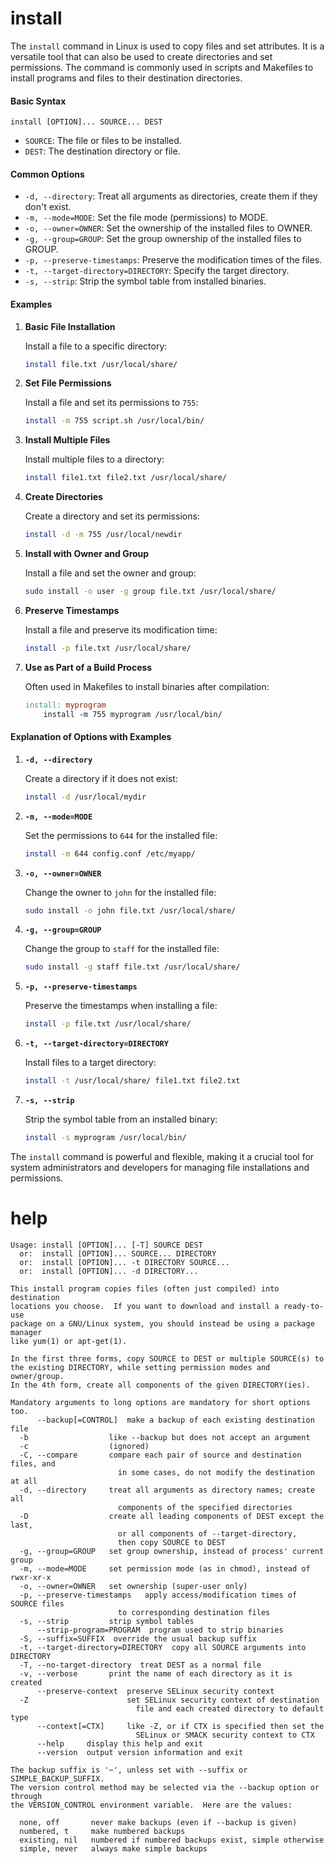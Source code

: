 # install


The `install` command in Linux is used to copy files and set attributes. It is a versatile tool that can also be used to create directories and set permissions. The command is commonly used in scripts and Makefiles to install programs and files to their destination directories.

#### Basic Syntax
```
install [OPTION]... SOURCE... DEST
```

- `SOURCE`: The file or files to be installed.
- `DEST`: The destination directory or file.

#### Common Options

- `-d, --directory`: Treat all arguments as directories, create them if they don't exist.
- `-m, --mode=MODE`: Set the file mode (permissions) to MODE.
- `-o, --owner=OWNER`: Set the ownership of the installed files to OWNER.
- `-g, --group=GROUP`: Set the group ownership of the installed files to GROUP.
- `-p, --preserve-timestamps`: Preserve the modification times of the files.
- `-t, --target-directory=DIRECTORY`: Specify the target directory.
- `-s, --strip`: Strip the symbol table from installed binaries.

#### Examples

1. **Basic File Installation**

   Install a file to a specific directory:
   ```sh
   install file.txt /usr/local/share/
   ```

2. **Set File Permissions**

   Install a file and set its permissions to `755`:
   ```sh
   install -m 755 script.sh /usr/local/bin/
   ```

3. **Install Multiple Files**

   Install multiple files to a directory:
   ```sh
   install file1.txt file2.txt /usr/local/share/
   ```

4. **Create Directories**

   Create a directory and set its permissions:
   ```sh
   install -d -m 755 /usr/local/newdir
   ```

5. **Install with Owner and Group**

   Install a file and set the owner and group:
   ```sh
   sudo install -o user -g group file.txt /usr/local/share/
   ```

6. **Preserve Timestamps**

   Install a file and preserve its modification time:
   ```sh
   install -p file.txt /usr/local/share/
   ```

7. **Use as Part of a Build Process**

   Often used in Makefiles to install binaries after compilation:
   ```Makefile
   install: myprogram
       install -m 755 myprogram /usr/local/bin/
   ```

#### Explanation of Options with Examples

1. **`-d, --directory`**

   Create a directory if it does not exist:
   ```sh
   install -d /usr/local/mydir
   ```

2. **`-m, --mode=MODE`**

   Set the permissions to `644` for the installed file:
   ```sh
   install -m 644 config.conf /etc/myapp/
   ```

3. **`-o, --owner=OWNER`**

   Change the owner to `john` for the installed file:
   ```sh
   sudo install -o john file.txt /usr/local/share/
   ```

4. **`-g, --group=GROUP`**

   Change the group to `staff` for the installed file:
   ```sh
   sudo install -g staff file.txt /usr/local/share/
   ```

5. **`-p, --preserve-timestamps`**

   Preserve the timestamps when installing a file:
   ```sh
   install -p file.txt /usr/local/share/
   ```

6. **`-t, --target-directory=DIRECTORY`**

   Install files to a target directory:
   ```sh
   install -t /usr/local/share/ file1.txt file2.txt
   ```

7. **`-s, --strip`**

   Strip the symbol table from an installed binary:
   ```sh
   install -s myprogram /usr/local/bin/
   ```

The `install` command is powerful and flexible, making it a crucial tool for system administrators and developers for managing file installations and permissions.
# help 
```
Usage: install [OPTION]... [-T] SOURCE DEST
  or:  install [OPTION]... SOURCE... DIRECTORY
  or:  install [OPTION]... -t DIRECTORY SOURCE...
  or:  install [OPTION]... -d DIRECTORY...

This install program copies files (often just compiled) into destination
locations you choose.  If you want to download and install a ready-to-use
package on a GNU/Linux system, you should instead be using a package manager
like yum(1) or apt-get(1).

In the first three forms, copy SOURCE to DEST or multiple SOURCE(s) to
the existing DIRECTORY, while setting permission modes and owner/group.
In the 4th form, create all components of the given DIRECTORY(ies).

Mandatory arguments to long options are mandatory for short options too.
      --backup[=CONTROL]  make a backup of each existing destination file
  -b                  like --backup but does not accept an argument
  -c                  (ignored)
  -C, --compare       compare each pair of source and destination files, and
                        in some cases, do not modify the destination at all
  -d, --directory     treat all arguments as directory names; create all
                        components of the specified directories
  -D                  create all leading components of DEST except the last,
                        or all components of --target-directory,
                        then copy SOURCE to DEST
  -g, --group=GROUP   set group ownership, instead of process' current group
  -m, --mode=MODE     set permission mode (as in chmod), instead of rwxr-xr-x
  -o, --owner=OWNER   set ownership (super-user only)
  -p, --preserve-timestamps   apply access/modification times of SOURCE files
                        to corresponding destination files
  -s, --strip         strip symbol tables
      --strip-program=PROGRAM  program used to strip binaries
  -S, --suffix=SUFFIX  override the usual backup suffix
  -t, --target-directory=DIRECTORY  copy all SOURCE arguments into DIRECTORY
  -T, --no-target-directory  treat DEST as a normal file
  -v, --verbose       print the name of each directory as it is created
      --preserve-context  preserve SELinux security context
  -Z                      set SELinux security context of destination
                            file and each created directory to default type
      --context[=CTX]     like -Z, or if CTX is specified then set the
                            SELinux or SMACK security context to CTX
      --help     display this help and exit
      --version  output version information and exit

The backup suffix is '~', unless set with --suffix or SIMPLE_BACKUP_SUFFIX.
The version control method may be selected via the --backup option or through
the VERSION_CONTROL environment variable.  Here are the values:

  none, off       never make backups (even if --backup is given)
  numbered, t     make numbered backups
  existing, nil   numbered if numbered backups exist, simple otherwise
  simple, never   always make simple backups
```
